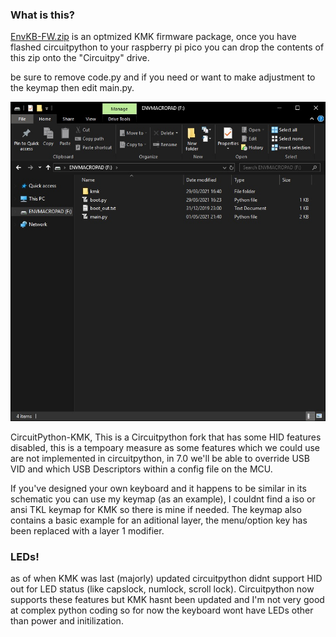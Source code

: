 ### What is this?

[EnvKB-FW.zip](http://github.com/Envious-Data/Env-KB/blob/main/_Firmware/EnvKB-FW.zip) is an optmized KMK firmware package, once you have flashed circuitpython to your raspberry pi pico you can drop the contents of this zip onto the "Circuitpy" drive.

be sure to remove code.py and if you need or want to make adjustment to the keymap then edit main.py.

![What your Raspberry Pi Drive Should Look Like](example.jpg)

CircuitPython-KMK, This is a Circuitpython fork that has some HID features disabled, this is a tempoary measure as some features which we could use are not implemented in circuitpython, in 7.0 we'll be able to override USB VID and which USB Descriptors within a config file on the MCU.


If you've designed your own keyboard and it happens to be similar in its schematic you can use my keymap (as an example), I couldnt find a iso or ansi TKL keymap for KMK so there is mine if needed. The keymap also contains a basic example for an aditional layer, the menu/option key has been replaced with a layer 1 modifier.

### LEDs!
as of when KMK was last (majorly) updated circuitpython didnt support HID out for LED status (like capslock, numlock, scroll lock). Circuitpython now supports these features but KMK hasnt been updated and I'm not very good at complex python coding so for now the keyboard wont have LEDs other than power and initilization.